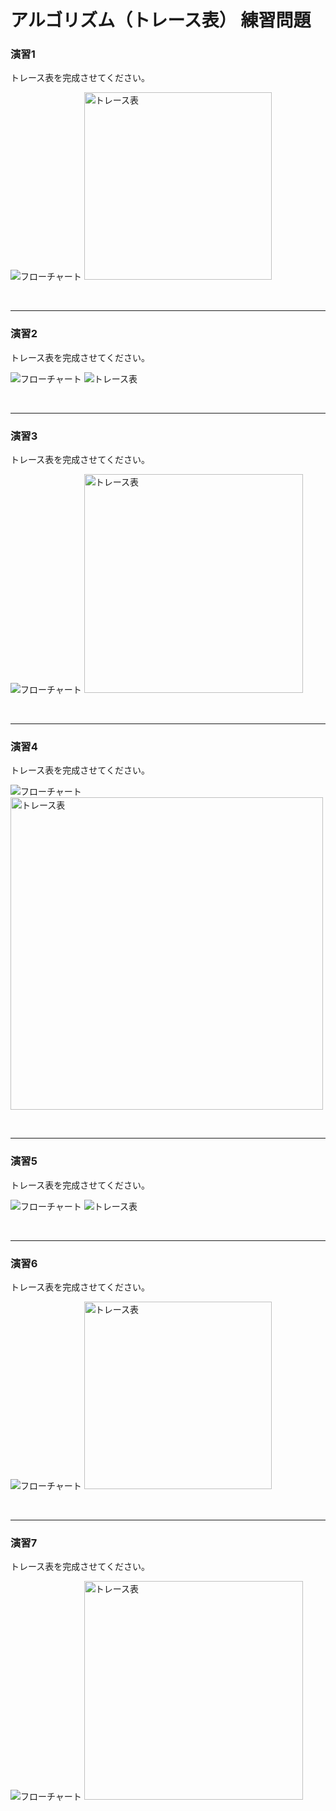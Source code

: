 # アルゴリズム（トレース表） 練習問題

### 演習1
トレース表を完成させてください。

<img src="./img/01_01.png" alt="フローチャート">

<img src="./img/01_02.png" alt="トレース表" width="300">

<br><hr>

### 演習2
トレース表を完成させてください。

<img src="./img/02_01.png" alt="フローチャート">

<img src="./img/02_02.png" alt="トレース表">

<br><hr>

### 演習3
トレース表を完成させてください。

<img src="./img/03_01.png" alt="フローチャート">

<img src="./img/03_02.png" alt="トレース表" width="350">

<br><hr>

### 演習4
トレース表を完成させてください。

<img src="./img/04_01.png" alt="フローチャート">

<img src="./img/04_02.png" alt="トレース表" width="500">

<br><hr>

### 演習5
トレース表を完成させてください。

<img src="./img/05_01.png" alt="フローチャート">

<img src="./img/05_02.png" alt="トレース表">

<br><hr>

### 演習6
トレース表を完成させてください。

<img src="./img/06_01.png" alt="フローチャート">

<img src="./img/06_02.png" alt="トレース表" width="300">

<br><hr>

### 演習7
トレース表を完成させてください。

<img src="./img/07_01.png" alt="フローチャート">

<img src="./img/07_02.png" alt="トレース表" width="350">